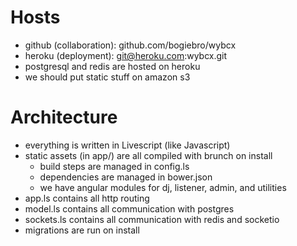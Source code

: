 Hosts 
=====
  - github (collaboration): github.com/bogiebro/wybcx
  - heroku (deployment): git@heroku.com:wybcx.git
  - postgresql and redis are hosted on heroku
  - we should put static stuff on amazon s3

Architecture
============
  - everything is written in Livescript (like Javascript)
  - static assets (in app/) are all compiled with brunch on install
    - build steps are managed in config.ls
    - dependencies are managed in bower.json
    - we have angular modules for dj, listener, admin, and utilities
  - app.ls contains all http routing
  - model.ls contains all communication with postgres
  - sockets.ls contains all communication with redis and socketio
  - migrations are run on install